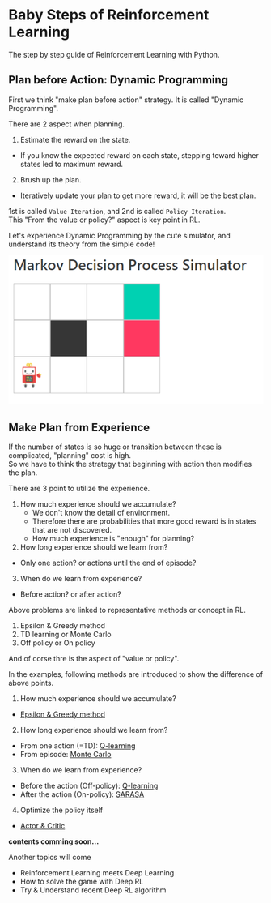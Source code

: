# Baby Steps of Reinforcement Learning

The step by step guide of Reinforcement Learning with Python.

## Plan before Action: Dynamic Programming

First we think "make plan before action" strategy. It is called "Dynamic Programming".

There are 2 aspect when planning.

1. Estimate the reward on the state.
  * If you know the expected reward on each state, stepping toward higher states led to maximum reward.
2. Brush up the plan.
  * Iteratively update your plan to get more reward, it will be the best plan.

1st is called `Value Iteration`, and 2nd is called `Policy Iteration`.  
This "From the value or policy?" aspect is key point in RL.

Let's experience Dynamic Programming by the cute simulator, and understand its theory from the simple code!

![dp.png](./doc/dp.png)

## Make Plan from Experience

If the number of states is so huge or transition between these is complicated, "planning" cost is high.  
So we have to think the strategy that beginning with action then modifies the plan.

There are 3 point to utilize the experience.

1. How much experience should we accumulate?
   * We don't know the detail of environment.
   * Therefore there are probabilities that more good reward is in states that are not discovered.
   * How much experience is "enough" for planning?
2. How long experience should we learn from?
  * Only one action? or actions until the end of episode?
3. When do we learn from experience?
  * Before action? or after action?

Above problems are linked to representative methods or concept in RL.

1. Epsilon & Greedy method
2. TD learning or Monte Carlo
3. Off policy or On policy

And of corse thre is the aspect of "value or policy".

In the examples, following methods are introduced to show the difference of above points.

1. How much experience should we accumulate?
  * [Epsilon & Greedy method](https://github.com/icoxfog417/baby-steps-of-rl/blob/master/EL/notebooks/Epsilon%26Greedy.ipynb)
2. How long experience should we learn from?
  * From one action (=TD): [Q-learning](https://github.com/icoxfog417/baby-steps-of-rl/blob/master/EL/notebooks/Q-learning.ipynb)
  * From episode: [Monte Carlo](https://github.com/icoxfog417/baby-steps-of-rl/blob/master/EL/notebooks/Monte%20Carlo.ipynb)
3. When do we learn from experience?
  * Before the action (Off-policy): [Q-learning](https://github.com/icoxfog417/baby-steps-of-rl/blob/master/EL/notebooks/Q-learning.ipynb)
  * After the action (On-policy): [SARASA](https://github.com/icoxfog417/baby-steps-of-rl/blob/master/EL/notebooks/SARASA.ipynb)
4. Optimize the policy itself
  * [Actor & Critic](https://github.com/icoxfog417/baby-steps-of-rl/blob/master/EL/notebooks/Actor%26Critic.ipynb)


**contents comming soon...**

Another topics will come

* Reinforcement Learning meets Deep Learning
* How to solve the game with Deep RL
* Try & Understand recent Deep RL algorithm
